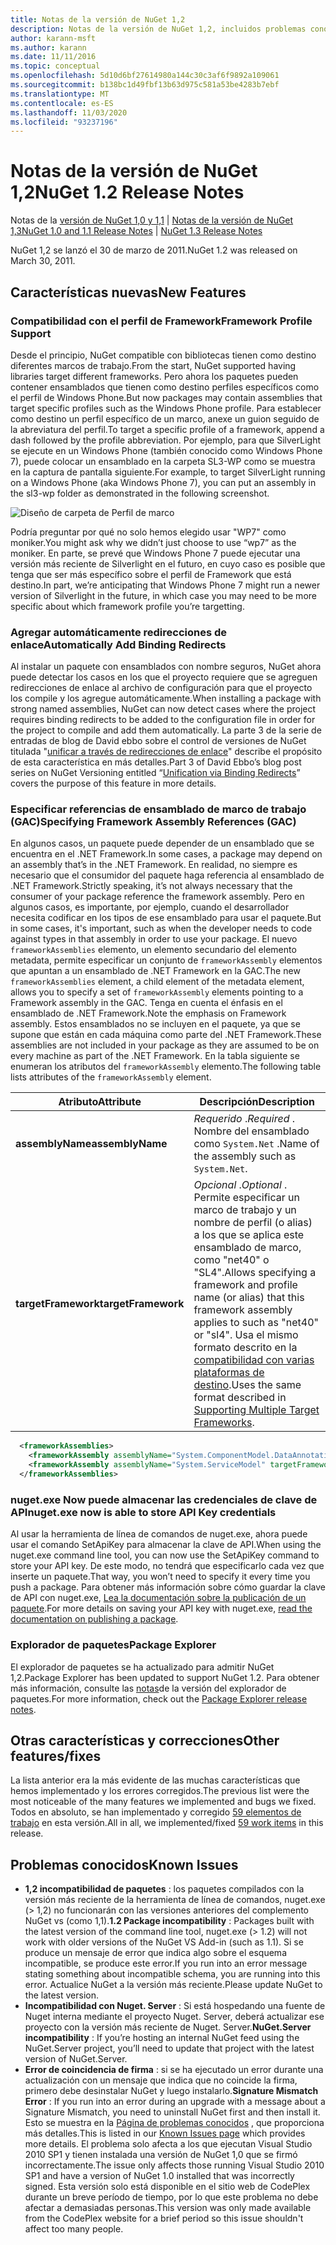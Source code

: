 ```yaml
---
title: Notas de la versión de NuGet 1,2
description: Notas de la versión de NuGet 1,2, incluidos problemas conocidos, correcciones de errores, características agregadas y DCR.
author: karann-msft
ms.author: karann
ms.date: 11/11/2016
ms.topic: conceptual
ms.openlocfilehash: 5d10d6bf27614980a144c30c3af6f9892a109061
ms.sourcegitcommit: b138bc1d49fbf13b63d975c581a53be4283b7ebf
ms.translationtype: MT
ms.contentlocale: es-ES
ms.lasthandoff: 11/03/2020
ms.locfileid: "93237196"
---
```

# <a name="nuget-12-release-notes"></a><span data-ttu-id="a6722-103">Notas de la versión de NuGet 1,2</span><span class="sxs-lookup"><span data-stu-id="a6722-103">NuGet 1.2 Release Notes</span></span>

<span data-ttu-id="a6722-104">Notas de la [versión de NuGet 1,0 y 1,1](../release-notes/nuget-1.1.md)  |  [Notas de la versión de NuGet 1,3](../release-notes/nuget-1.3.md)</span><span class="sxs-lookup"><span data-stu-id="a6722-104">[NuGet 1.0 and 1.1 Release Notes](../release-notes/nuget-1.1.md) | [NuGet 1.3 Release Notes](../release-notes/nuget-1.3.md)</span></span>

<span data-ttu-id="a6722-105">NuGet 1,2 se lanzó el 30 de marzo de 2011.</span><span class="sxs-lookup"><span data-stu-id="a6722-105">NuGet 1.2 was released on March 30, 2011.</span></span>

## <a name="new-features"></a><span data-ttu-id="a6722-106">Características nuevas</span><span class="sxs-lookup"><span data-stu-id="a6722-106">New Features</span></span>

### <a name="framework-profile-support"></a><span data-ttu-id="a6722-107">Compatibilidad con el perfil de Framework</span><span class="sxs-lookup"><span data-stu-id="a6722-107">Framework Profile Support</span></span>

<span data-ttu-id="a6722-108">Desde el principio, NuGet compatible con bibliotecas tienen como destino diferentes marcos de trabajo.</span><span class="sxs-lookup"><span data-stu-id="a6722-108">From the start, NuGet supported having libraries target different frameworks.</span></span> <span data-ttu-id="a6722-109">Pero ahora los paquetes pueden contener ensamblados que tienen como destino perfiles específicos como el perfil de Windows Phone.</span><span class="sxs-lookup"><span data-stu-id="a6722-109">But now packages may contain assemblies that target specific profiles such as the Windows Phone profile.</span></span> <span data-ttu-id="a6722-110">Para establecer como destino un perfil específico de un marco, anexe un guion seguido de la abreviatura del perfil.</span><span class="sxs-lookup"><span data-stu-id="a6722-110">To target a specific profile of a framework, append a dash followed by the profile abbreviation.</span></span> <span data-ttu-id="a6722-111">Por ejemplo, para que SilverLight se ejecute en un Windows Phone (también conocido como Windows Phone 7), puede colocar un ensamblado en la carpeta SL3-WP como se muestra en la captura de pantalla siguiente.</span><span class="sxs-lookup"><span data-stu-id="a6722-111">For example, to target SilverLight running on a Windows Phone (aka Windows Phone 7), you can put an assembly in the sl3-wp folder as demonstrated in the following screenshot.</span></span>

![Diseño de carpeta de Perfil de marco](./media/framework-profile-support.png)

<span data-ttu-id="a6722-113">Podría preguntar por qué no solo hemos elegido usar "WP7" como moniker.</span><span class="sxs-lookup"><span data-stu-id="a6722-113">You might ask why we didn’t just choose to use “wp7” as the moniker.</span></span> <span data-ttu-id="a6722-114">En parte, se prevé que Windows Phone 7 puede ejecutar una versión más reciente de Silverlight en el futuro, en cuyo caso es posible que tenga que ser más específico sobre el perfil de Framework que está destino.</span><span class="sxs-lookup"><span data-stu-id="a6722-114">In part, we’re anticipating that Windows Phone 7 might run a newer version of Silverlight in the future, in which case you may need to be more specific about which framework profile you’re targetting.</span></span>

### <a name="automatically-add-binding-redirects"></a><span data-ttu-id="a6722-115">Agregar automáticamente redirecciones de enlace</span><span class="sxs-lookup"><span data-stu-id="a6722-115">Automatically Add Binding Redirects</span></span>

<span data-ttu-id="a6722-116">Al instalar un paquete con ensamblados con nombre seguros, NuGet ahora puede detectar los casos en los que el proyecto requiere que se agreguen redirecciones de enlace al archivo de configuración para que el proyecto los compile y los agregue automáticamente.</span><span class="sxs-lookup"><span data-stu-id="a6722-116">When installing a package with strong named assemblies, NuGet can now detect cases where the project requires binding redirects to be added to the configuration file in order for the project to compile and add them automatically.</span></span> <span data-ttu-id="a6722-117">La parte 3 de la serie de entradas de blog de David ebbo sobre el control de versiones de NuGet titulada "[unificar a través de redirecciones de enlace](http://blog.davidebbo.com/2011/01/nuget-versioning-part-3-unification-via.html)" describe el propósito de esta característica en más detalles.</span><span class="sxs-lookup"><span data-stu-id="a6722-117">Part 3 of David Ebbo’s blog post series on NuGet Versioning entitled “[Unification via Binding Redirects](http://blog.davidebbo.com/2011/01/nuget-versioning-part-3-unification-via.html)” covers the purpose of this feature in more details.</span></span>

<a name="framework-assembly-refs"></a>

### <a name="specifying-framework-assembly-references-gac"></a><span data-ttu-id="a6722-118">Especificar referencias de ensamblado de marco de trabajo (GAC)</span><span class="sxs-lookup"><span data-stu-id="a6722-118">Specifying Framework Assembly References (GAC)</span></span>

<span data-ttu-id="a6722-119">En algunos casos, un paquete puede depender de un ensamblado que se encuentra en el .NET Framework.</span><span class="sxs-lookup"><span data-stu-id="a6722-119">In some cases, a package may depend on an assembly that’s in the .NET Framework.</span></span> <span data-ttu-id="a6722-120">En realidad, no siempre es necesario que el consumidor del paquete haga referencia al ensamblado de .NET Framework.</span><span class="sxs-lookup"><span data-stu-id="a6722-120">Strictly speaking, it’s not always necessary that the consumer of your package reference the framework assembly.</span></span> <span data-ttu-id="a6722-121">Pero en algunos casos, es importante, por ejemplo, cuando el desarrollador necesita codificar en los tipos de ese ensamblado para usar el paquete.</span><span class="sxs-lookup"><span data-stu-id="a6722-121">But in some cases, it's important, such as when the developer needs to code against types in that assembly in order to use your package.</span></span> <span data-ttu-id="a6722-122">El nuevo `frameworkAssemblies` elemento, un elemento secundario del elemento metadata, permite especificar un conjunto de `frameworkAssembly` elementos que apuntan a un ensamblado de .NET Framework en la GAC.</span><span class="sxs-lookup"><span data-stu-id="a6722-122">The new `frameworkAssemblies` element, a child element of the metadata element, allows you to specify a set of `frameworkAssembly` elements pointing to a Framework assembly in the GAC.</span></span> <span data-ttu-id="a6722-123">Tenga en cuenta el énfasis en el ensamblado de .NET Framework.</span><span class="sxs-lookup"><span data-stu-id="a6722-123">Note the emphasis on Framework assembly.</span></span>
<span data-ttu-id="a6722-124">Estos ensamblados no se incluyen en el paquete, ya que se supone que están en cada máquina como parte del .NET Framework.</span><span class="sxs-lookup"><span data-stu-id="a6722-124">These assemblies are not included in your package as they are assumed to be on every machine  as part of the .NET Framework.</span></span> <span data-ttu-id="a6722-125">En la tabla siguiente se enumeran los atributos del `frameworkAssembly` elemento.</span><span class="sxs-lookup"><span data-stu-id="a6722-125">The following table lists attributes of the `frameworkAssembly` element.</span></span>


|<span data-ttu-id="a6722-126">Atributo</span><span class="sxs-lookup"><span data-stu-id="a6722-126">Attribute</span></span> |<span data-ttu-id="a6722-127">Descripción</span><span class="sxs-lookup"><span data-stu-id="a6722-127">Description</span></span>|
|----------------|-----------|
|<span data-ttu-id="a6722-128">**assemblyName**</span><span class="sxs-lookup"><span data-stu-id="a6722-128">**assemblyName**</span></span>|<span data-ttu-id="a6722-129">*Requerido* .</span><span class="sxs-lookup"><span data-stu-id="a6722-129">*Required* .</span></span> <span data-ttu-id="a6722-130">Nombre del ensamblado como `System.Net` .</span><span class="sxs-lookup"><span data-stu-id="a6722-130">Name of the assembly such as `System.Net`.</span></span>|
|<span data-ttu-id="a6722-131">**targetFramework**</span><span class="sxs-lookup"><span data-stu-id="a6722-131">**targetFramework**</span></span>|<span data-ttu-id="a6722-132">*Opcional* .</span><span class="sxs-lookup"><span data-stu-id="a6722-132">*Optional* .</span></span> <span data-ttu-id="a6722-133">Permite especificar un marco de trabajo y un nombre de perfil (o alias) a los que se aplica este ensamblado de marco, como "net40" o "SL4".</span><span class="sxs-lookup"><span data-stu-id="a6722-133">Allows specifying a framework and profile name (or alias) that this framework assembly applies to such as "net40" or "sl4".</span></span> <span data-ttu-id="a6722-134">Usa el mismo formato descrito en la [compatibilidad con varias plataformas de destino](../create-packages/supporting-multiple-target-frameworks.md).</span><span class="sxs-lookup"><span data-stu-id="a6722-134">Uses the same format described in [Supporting Multiple Target Frameworks](../create-packages/supporting-multiple-target-frameworks.md).</span></span>|

```xml
  <frameworkAssemblies>
    <frameworkAssembly assemblyName="System.ComponentModel.DataAnnotations" targetFramework="net40" />
    <frameworkAssembly assemblyName="System.ServiceModel" targetFramework="net40" />
  </frameworkAssemblies>
```

### <a name="nugetexe-now-is-able-to-store-api-key-credentials"></a><span data-ttu-id="a6722-135">nuget.exe Now puede almacenar las credenciales de clave de API</span><span class="sxs-lookup"><span data-stu-id="a6722-135">nuget.exe now is able to store API Key credentials</span></span>

<span data-ttu-id="a6722-136">Al usar la herramienta de línea de comandos de nuget.exe, ahora puede usar el comando SetApiKey para almacenar la clave de API.</span><span class="sxs-lookup"><span data-stu-id="a6722-136">When using the nuget.exe command line tool, you can now use the SetApiKey command to store your API key.</span></span> <span data-ttu-id="a6722-137">De este modo, no tendrá que especificarlo cada vez que inserte un paquete.</span><span class="sxs-lookup"><span data-stu-id="a6722-137">That way, you won’t need to specify it every time you push a package.</span></span> <span data-ttu-id="a6722-138">Para obtener más información sobre cómo guardar la clave de API con nuget.exe, [Lea la documentación sobre la publicación de un paquete](../nuget-org/publish-a-package.md).</span><span class="sxs-lookup"><span data-stu-id="a6722-138">For more details on saving your API key with nuget.exe, [read the documentation on publishing a package](../nuget-org/publish-a-package.md).</span></span>

### <a name="package-explorer"></a><span data-ttu-id="a6722-139">Explorador de paquetes</span><span class="sxs-lookup"><span data-stu-id="a6722-139">Package Explorer</span></span>
<span data-ttu-id="a6722-140">El explorador de paquetes se ha actualizado para admitir NuGet 1,2.</span><span class="sxs-lookup"><span data-stu-id="a6722-140">Package Explorer has been updated to support NuGet 1.2.</span></span> <span data-ttu-id="a6722-141">Para obtener más información, consulte las [notas](http://nuget.codeplex.com/wikipage?title=New%20features%20in%20NuGet%20Package%20Explorer%201.0)de la versión del explorador de paquetes.</span><span class="sxs-lookup"><span data-stu-id="a6722-141">For more information, check out the [Package Explorer release notes](http://nuget.codeplex.com/wikipage?title=New%20features%20in%20NuGet%20Package%20Explorer%201.0).</span></span>

## <a name="other-featuresfixes"></a><span data-ttu-id="a6722-142">Otras características y correcciones</span><span class="sxs-lookup"><span data-stu-id="a6722-142">Other features/fixes</span></span>

<span data-ttu-id="a6722-143">La lista anterior era la más evidente de las muchas características que hemos implementado y los errores corregidos.</span><span class="sxs-lookup"><span data-stu-id="a6722-143">The previous list were the most noticeable of the many features we implemented and bugs we fixed.</span></span> <span data-ttu-id="a6722-144">Todos en absoluto, se han implementado y corregido [59 elementos de trabajo](http://nuget.codeplex.com/workitem/list/advanced?keyword=&status=All&type=All&priority=All&release=NuGet%201.2&assignedTo=All&component=All&sortField=Votes&sortDirection=Descending&page=0) en esta versión.</span><span class="sxs-lookup"><span data-stu-id="a6722-144">All in all, we implemented/fixed [59 work items](http://nuget.codeplex.com/workitem/list/advanced?keyword=&status=All&type=All&priority=All&release=NuGet%201.2&assignedTo=All&component=All&sortField=Votes&sortDirection=Descending&page=0) in this release.</span></span>

## <a name="known-issues"></a><span data-ttu-id="a6722-145">Problemas conocidos</span><span class="sxs-lookup"><span data-stu-id="a6722-145">Known Issues</span></span>

* <span data-ttu-id="a6722-146">**1,2 incompatibilidad de paquetes** : los paquetes compilados con la versión más reciente de la herramienta de línea de comandos, nuget.exe (> 1,2) no funcionarán con las versiones anteriores del complemento NuGet vs (como 1,1).</span><span class="sxs-lookup"><span data-stu-id="a6722-146">**1.2 Package incompatibility** : Packages built with the latest version of the command line tool, nuget.exe (> 1.2) will not work with older versions of the NuGet VS Add-in (such as 1.1).</span></span> <span data-ttu-id="a6722-147">Si se produce un mensaje de error que indica algo sobre el esquema incompatible, se produce este error.</span><span class="sxs-lookup"><span data-stu-id="a6722-147">If you run into an error message stating something about incompatible schema, you are running into this error.</span></span> <span data-ttu-id="a6722-148">Actualice NuGet a la versión más reciente.</span><span class="sxs-lookup"><span data-stu-id="a6722-148">Please update NuGet to the latest version.</span></span>
* <span data-ttu-id="a6722-149">**Incompatibilidad con Nuget. Server** : Si está hospedando una fuente de Nuget interna mediante el proyecto Nuget. Server, deberá actualizar ese proyecto con la versión más reciente de Nuget. Server.</span><span class="sxs-lookup"><span data-stu-id="a6722-149">**NuGet.Server incompatibility** : If you’re hosting an internal NuGet feed using the NuGet.Server project, you’ll need to update that project with the latest version of NuGet.Server.</span></span>
* <span data-ttu-id="a6722-150">**Error de coincidencia de firma** : si se ha ejecutado un error durante una actualización con un mensaje que indica que no coincide la firma, primero debe desinstalar NuGet y luego instalarlo.</span><span class="sxs-lookup"><span data-stu-id="a6722-150">**Signature Mismatch Error** : If you run into an error during an upgrade with a message about a Signature Mismatch, you need to uninstall NuGet first and then install it.</span></span> <span data-ttu-id="a6722-151">Esto se muestra en la [Página de problemas conocidos](../release-notes/known-issues.md) , que proporciona más detalles.</span><span class="sxs-lookup"><span data-stu-id="a6722-151">This is listed in our [Known Issues page](../release-notes/known-issues.md) which provides more details.</span></span> <span data-ttu-id="a6722-152">El problema solo afecta a los que ejecutan Visual Studio 2010 SP1 y tienen instalada una versión de NuGet 1,0 que se firmó incorrectamente.</span><span class="sxs-lookup"><span data-stu-id="a6722-152">The issue only affects those running Visual Studio 2010 SP1 and have a version of NuGet 1.0 installed that was incorrectly signed.</span></span> <span data-ttu-id="a6722-153">Esta versión solo está disponible en el sitio web de CodePlex durante un breve período de tiempo, por lo que este problema no debe afectar a demasiadas personas.</span><span class="sxs-lookup"><span data-stu-id="a6722-153">This version was only made available from the CodePlex website for a brief period so this issue shouldn't affect too many people.</span></span>